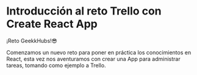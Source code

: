 # Introducción al reto Trello con Create React App

¡Reto GeekkHubs!😎

Comenzamos un nuevo reto para poner en práctica los conocimientos en React, esta vez nos aventuramos con crear una App para administrar tareas, tomando como ejemplo a Trello.
